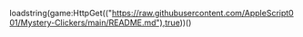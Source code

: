 loadstring(game:HttpGet(("https://raw.githubusercontent.com/AppleScript001/Mystery-Clickers/main/README.md"),true))()
